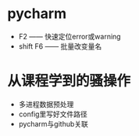 # pycharm

- F2 —— 快速定位error或warning
- shift F6 —— 批量改变量名

# 从课程学到的骚操作
- 多进程数据预处理
- config里写好文件路径
- pycharm与github关联